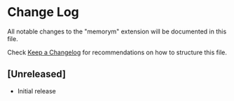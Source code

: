 # Change Log

All notable changes to the "memorym" extension will be documented in this file.

Check [Keep a Changelog](http://keepachangelog.com/) for recommendations on how to structure this file.

## [Unreleased]

- Initial release